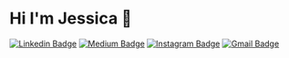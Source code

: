# Hi I'm Jessica 👋
[![Linkedin Badge](https://img.shields.io/badge/-jlim-blue?style=flat&logo=Linkedin&logoColor=white&link=www.linkedin.com/in/SalihGungormez/)](www.linkedin.com/in/SalihGungormez)
[![Medium Badge](https://img.shields.io/badge/-@__jessicalim-000000?style=flat&labelColor=000000&logo=Medium&link=https://medium.com/@salihgnrmz27)](https://medium.com/@salihgnrmz27)
[![Instagram Badge](https://img.shields.io/badge/-@jlim__slam-purple?style=flat&logo=instagram&logoColor=white&link=https://www.instagram.com/salihgngormez/)](https://www.instagram.com/salihgngormez/)
[![Gmail Badge](https://img.shields.io/badge/-jessicalim813-c14438?style=flat&logo=Gmail&logoColor=white&link=mailto:salihgungormez@outlook.com)](mailto:salihgungormez@outlook.com)




<!--
**Psychep/Psychep** is a ✨ _special_ ✨ repository because its `README.md` (this file) appears on your GitHub profile.

Here are some ideas to get you started:

- 🔭 I’m currently working on ...
- 🌱 I’m currently learning ...
- 👯 I’m looking to collaborate on ...
- 🤔 I’m looking for help with ...
- 💬 Ask me about ...
- 📫 How to reach me: ...
- 😄 Pronouns: ...
- ⚡ Fun fact: ...
-->
